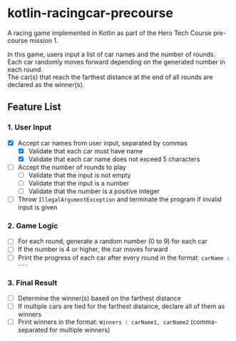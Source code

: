 # kotlin-racingcar-precourse
A racing game implemented in Kotlin as part of the Hero Tech Course pre-course mission 1.

In this game, users input a list of car names and the number of rounds.  
Each car randomly moves forward depending on the generated number in each round.  
The car(s) that reach the farthest distance at the end of all rounds are declared as the winner(s).

## Feature List
### 1. User Input
- [x] Accept car names from user input, separated by commas
  - [x] Validate that each car must have name
  - [x] Validate that each car name does not exceed 5 characters
- [ ] Accept the number of rounds to play
  - [ ] Validate that the input is not empty
  - [ ] Validate that the input is a number
  - [ ] Validate that the number is a positive integer
- [ ] Throw `IllegalArgumentException` and terminate the program if invalid input is given

### 2. Game Logic
- [ ] For each round, generate a random number (0 to 9) for each car
- [ ] If the number is 4 or higher, the car moves forward
- [ ] Print the progress of each car after every round in the format: `carName : ---`

### 3. Final Result
- [ ] Determine the winner(s) based on the farthest distance
- [ ] If multiple cars are tied for the farthest distance, declare all of them as winners
- [ ] Print winners in the format: `Winners : carName1, carName2` (comma-separated for multiple winners)
